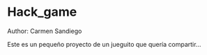 # Hack_game
Author: Carmen Sandiego

Este es un pequeño proyecto de un jueguito que quería compartir...
